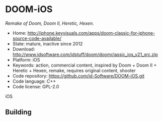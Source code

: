 # DOOM-iOS

_Remake of Doom, Doom II, Heretic, Hexen._

- Home: http://iphone.keyvisuals.com/apps/doom-classic-for-iphone-source-code-available/
- State: mature, inactive since 2012
- Download: http://www.idsoftware.com/idstuff/doom/doomclassic_ios_v21_src.zip
- Platform: iOS
- Keywords: action, commercial content, inspired by Doom + Doom II + Heretic + Hexen, remake, requires original content, shooter
- Code repository: https://github.com/id-Software/DOOM-iOS.git
- Code language: C++
- Code license: GPL-2.0

iOS

## Building
